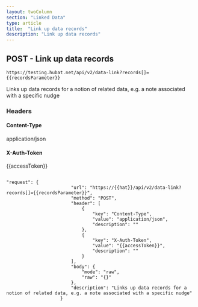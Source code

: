 ```yaml
---
layout: twoColumn
section: "Linked Data"
type: article
title:  "Link up data records"
description: "Link up data records"
---
```


## POST - Link up data records 
   
`https://testing.hubat.net/api/v2/data-link?records[]={{recordsParameter}}`

Links up data records for a notion of related data, e.g. a note associated with a specific nudge

### Headers

#### Content-Type
application/json
#### X-Auth-Token
{{accessToken}}

```postman

"request": {
						"url": "https://{{hat}}/api/v2/data-link?records[]={{recordsParameter}}",
						"method": "POST",
						"header": [
							{
								"key": "Content-Type",
								"value": "application/json",
								"description": ""
							},
							{
								"key": "X-Auth-Token",
								"value": "{{accessToken}}",
								"description": ""
							}
						],
						"body": {
							"mode": "raw",
							"raw": "{}"
						},
						"description": "Links up data records for a notion of related data, e.g. a note associated with a specific nudge"
					}

```

